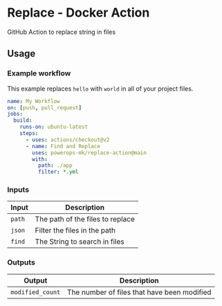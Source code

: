 # Replace - Docker Action

GitHub Action to replace string in files

## Usage

### Example workflow
This example replaces `hello` with `world` in all of your project files.

```yaml
name: My Workflow
on: [push, pull_request]
jobs:
  build:
    runs-on: ubuntu-latest
    steps:
      - uses: actions/checkout@v2
      - name: Find and Replace
        uses: powerops-mk/replace-action@main
        with:
          path: ./app
          filter: *.yml
```

### Inputs

| Input                  | Description                                                                                                                            |
| ---------------------- | -------------------------------------------------------------------------------------------------------------------------------------- |
| `path` | The path of the files to replace |
| `json` | Filter the files in the path |
| `find` | The String to search in files |

### Outputs

| Output          | Description                                 |
| --------------- | ------------------------------------------- |
| `modified_count` | The number of files that have been modified |
